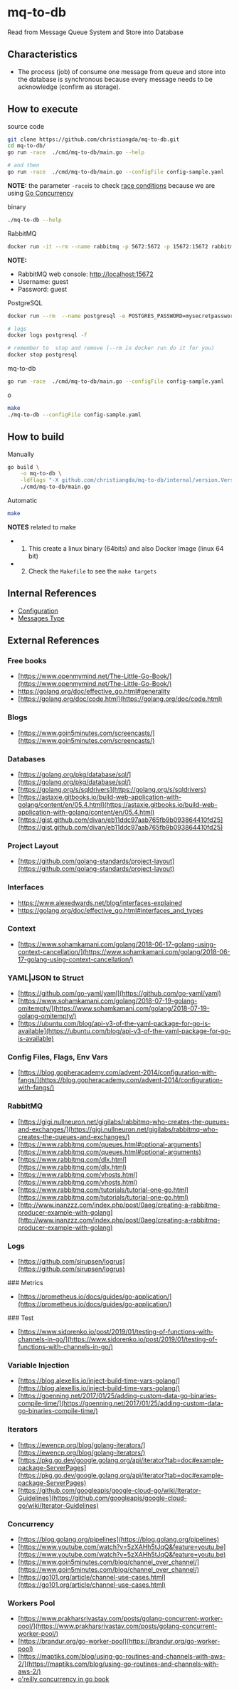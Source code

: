 # mq-to-db

Read from Message Queue System and Store into Database

## Characteristics

* The process (job) of consume one message from queue and store into the database is synchronous because every message needs to be acknowledge (confirm as storage).

## How to execute

source code

```bash
git clone https://github.com/christiangda/mq-to-db.git
cd mq-to-db/
go run -race  ./cmd/mq-to-db/main.go --help

# and then
go run -race  ./cmd/mq-to-db/main.go --configFile config-sample.yaml
```

__NOTE:__ the parameter `-race`is to check [race conditions](https://blog.golang.org/race-detector) because we are using [Go Concurrency](https://blog.golang.org/pipelines)

binary

```bash
./mq-to-db --help
```

RabbitMQ

```bash
docker run -it --rm --name rabbitmq -p 5672:5672 -p 15672:15672 rabbitmq:3-management
```

__NOTE:__  

* RabbitMQ web console: [http://localhost:15672](http://localhost:15672)
* Username: guest
* Password: guest

PostgreSQL

```bash
docker run --rm  --name postgresql -e POSTGRES_PASSWORD=mysecretpassword -p 5432:5432 -d postgres

# logs
docker logs postgresql -f

# remember to  stop and remove (--rm in docker run do it for you)
docker stop postgresql
```

mq-to-db

```bash
go run -race  ./cmd/mq-to-db/main.go --configFile config-sample.yaml
```

o

```bash
make
./mq-to-db --configFile config-sample.yaml
```

## How to build

Manually

```bash
go build \
    -o mq-to-db \
    -ldflags "-X github.com/christiangda/mq-to-db/internal/version.Version=$(git rev-parse --abbrev-ref HEAD) -X github.com/christiangda/mq-to-db/internal/version.Revision=$(git rev-parse HEAD) -X github.com/christiangda/mq-to-db/internal/version.Branch=$(git rev-parse --abbrev-ref HEAD) -X github.com/christiangda/mq-to-db/internal/version.BuildUser=\"$(git config --get user.name | tr -d '\040\011\012\015\n')\" -X github.com/christiangda/mq-to-db/internal/version.BuildDate=$(date +'%Y-%m-%dT%H:%M:%S')" \
    ./cmd/mq-to-db/main.go
```

Automatic

```bash
make
```

__NOTES__ related to make

* 1. This create a linux binary (64bits) and also Docker Image (linux 64 bit)
* 2. Check the `Makefile` to see the `make targets`

## Internal References

* [Configuration](docs/config.md)
* [Messages Type](docs/messages.md)

## External References

### Free books

* [https://www.openmymind.net/The-Little-Go-Book/](https://www.openmymind.net/The-Little-Go-Book/)
* https://golang.org/doc/effective_go.html#generality
* [https://golang.org/doc/code.html](https://golang.org/doc/code.html)

### Blogs

* [https://www.goin5minutes.com/screencasts/](https://www.goin5minutes.com/screencasts/)

### Databases

* [https://golang.org/pkg/database/sql/](https://golang.org/pkg/database/sql/)
* [https://golang.org/s/sqldrivers](https://golang.org/s/sqldrivers)
* [https://astaxie.gitbooks.io/build-web-application-with-golang/content/en/05.4.html](https://astaxie.gitbooks.io/build-web-application-with-golang/content/en/05.4.html)
* [https://gist.github.com/divan/eb11ddc97aab765fb9b093864410fd25](https://gist.github.com/divan/eb11ddc97aab765fb9b093864410fd25)

### Project Layout

* [https://github.com/golang-standards/project-layout](https://github.com/golang-standards/project-layout)

### Interfaces

* https://www.alexedwards.net/blog/interfaces-explained
* https://golang.org/doc/effective_go.html#interfaces_and_types

### Context

* [https://www.sohamkamani.com/golang/2018-06-17-golang-using-context-cancellation/](https://www.sohamkamani.com/golang/2018-06-17-golang-using-context-cancellation/)

### YAML|JSON to Struct

* [https://github.com/go-yaml/yaml](https://github.com/go-yaml/yaml)
* [https://www.sohamkamani.com/golang/2018-07-19-golang-omitempty/](https://www.sohamkamani.com/golang/2018-07-19-golang-omitempty/)
* [https://ubuntu.com/blog/api-v3-of-the-yaml-package-for-go-is-available](https://ubuntu.com/blog/api-v3-of-the-yaml-package-for-go-is-available)

### Config Files, Flags, Env Vars

* [https://blog.gopheracademy.com/advent-2014/configuration-with-fangs/](https://blog.gopheracademy.com/advent-2014/configuration-with-fangs/)

### RabbitMQ

* [https://gigi.nullneuron.net/gigilabs/rabbitmq-who-creates-the-queues-and-exchanges/](https://gigi.nullneuron.net/gigilabs/rabbitmq-who-creates-the-queues-and-exchanges/)
* [https://www.rabbitmq.com/queues.html#optional-arguments](https://www.rabbitmq.com/queues.html#optional-arguments)
* [https://www.rabbitmq.com/dlx.html](https://www.rabbitmq.com/dlx.html)
* [https://www.rabbitmq.com/vhosts.html](https://www.rabbitmq.com/vhosts.html)
* [https://www.rabbitmq.com/tutorials/tutorial-one-go.html](https://www.rabbitmq.com/tutorials/tutorial-one-go.html)
* [http://www.inanzzz.com/index.php/post/0aeg/creating-a-rabbitmq-producer-example-with-golang](http://www.inanzzz.com/index.php/post/0aeg/creating-a-rabbitmq-producer-example-with-golang)

### Logs

* [https://github.com/sirupsen/logrus](https://github.com/sirupsen/logrus)

### Metrics

* [https://prometheus.io/docs/guides/go-application/](https://prometheus.io/docs/guides/go-application/)

### Test

* [https://www.sidorenko.io/post/2019/01/testing-of-functions-with-channels-in-go/](https://www.sidorenko.io/post/2019/01/testing-of-functions-with-channels-in-go/)

### Variable Injection

* [https://blog.alexellis.io/inject-build-time-vars-golang/](https://blog.alexellis.io/inject-build-time-vars-golang/)
* [https://goenning.net/2017/01/25/adding-custom-data-go-binaries-compile-time/](https://goenning.net/2017/01/25/adding-custom-data-go-binaries-compile-time/)

### Iterators

* [https://ewencp.org/blog/golang-iterators/](https://ewencp.org/blog/golang-iterators/)
* [https://pkg.go.dev/google.golang.org/api/iterator?tab=doc#example-package-ServerPages](https://pkg.go.dev/google.golang.org/api/iterator?tab=doc#example-package-ServerPages)
* [https://github.com/googleapis/google-cloud-go/wiki/Iterator-Guidelines](https://github.com/googleapis/google-cloud-go/wiki/Iterator-Guidelines)

### Concurrency

* [https://blog.golang.org/pipelines](https://blog.golang.org/pipelines)
* [https://www.youtube.com/watch?v=5zXAHh5tJqQ&feature=youtu.be](https://www.youtube.com/watch?v=5zXAHh5tJqQ&feature=youtu.be)
* [https://www.goin5minutes.com/blog/channel_over_channel/](https://www.goin5minutes.com/blog/channel_over_channel/)
* [https://go101.org/article/channel-use-cases.html](https://go101.org/article/channel-use-cases.html)

### Workers Pool

* [https://www.prakharsrivastav.com/posts/golang-concurrent-worker-pool/](https://www.prakharsrivastav.com/posts/golang-concurrent-worker-pool/)
* [https://brandur.org/go-worker-pool](https://brandur.org/go-worker-pool)
* [https://maptiks.com/blog/using-go-routines-and-channels-with-aws-2/](https://maptiks.com/blog/using-go-routines-and-channels-with-aws-2/)
* [o'reilly concurrency in go book](https://learning.oreilly.com/library/view/concurrency-in-go/9781491941294/#:~:text=Book%20description&text=If%20you're%20a%20developer,by%2Dstep%20through%20the%20process.)